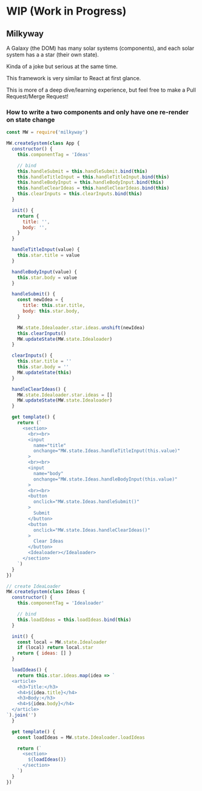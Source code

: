# WIP (Work in Progress)

## Milkyway

A Galaxy (the DOM) has many solar systems (components), and each solar system has a a star (their own state).

Kinda of a joke but serious at the same time.

This framework is very similar to React at first glance.

This is more of a deep dive/learning experience, but feel free to make a Pull Request/Merge Request!

### How to write a two components and only have one re-render on state change

```javascript
const MW = require('milkyway')

MW.createSystem(class App {
  constructor() {
    this.componentTag = 'Ideas'

    // bind
    this.handleSubmit = this.handleSubmit.bind(this)
    this.handleTitleInput = this.handleTitleInput.bind(this)
    this.handleBodyInput = this.handleBodyInput.bind(this)
    this.handleClearIdeas = this.handleClearIdeas.bind(this)
    this.clearInputs = this.clearInputs.bind(this)
  }

  init() {
    return {
      title: '',
      body: '',
    }
  }

  handleTitleInput(value) {
    this.star.title = value
  }

  handleBodyInput(value) {
    this.star.body = value
  }

  handleSubmit() {
    const newIdea = {
      title: this.star.title,
      body: this.star.body,
    }

    MW.state.Idealoader.star.ideas.unshift(newIdea)
    this.clearInputs()
    MW.updateState(MW.state.Idealoader)
  }

  clearInputs() {
    this.star.title = ''
    this.star.body = ''
    MW.updateState(this)
  }

  handleClearIdeas() {
    MW.state.Idealoader.star.ideas = []
    MW.updateState(MW.state.Idealoader)
  }

  get template() {
    return (`
      <section>
        <br><br>
        <input
          name="title"
          onchange="MW.state.Ideas.handleTitleInput(this.value)"
        >
        <br><br>
        <input
          name="body"
          onchange="MW.state.Ideas.handleBodyInput(this.value)"
        >
        <br><br>
        <button
          onclick="MW.state.Ideas.handleSubmit()"
        >
          Submit
        </button>
        <button
          onclick="MW.state.Ideas.handleClearIdeas()"
        >
          Clear Ideas
        </button>
        <Idealoader></Idealoader>
      </section>
    `)
  }
})

// create IdeaLoader
MW.createSystem(class Ideas {
  constructor() {
    this.componentTag = 'Idealoader'

    // bind
    this.loadIdeas = this.loadIdeas.bind(this)
  }

  init() {
    const local = MW.state.Idealoader
    if (local) return local.star
    return { ideas: [] }
  }

  loadIdeas() {
    return this.star.ideas.map(idea => `
  <article>
    <h3>Title:</h3>
    <h4>${idea.title}</h4>
    <h3>Body:</h3>
    <h4>${idea.body}</h4>
  </article>
`).join('')
  }

  get template() {
    const loadIdeas = MW.state.Idealoader.loadIdeas

    return (`
      <section>
        ${loadIdeas()}
      </section>
    `)
  }
})
```